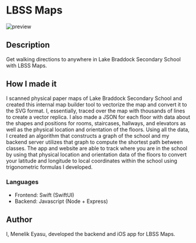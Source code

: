 # LBSS Maps
![preview](https://i.ibb.co/PF0WXFz/lbss-maps-preview.png)

## Description
Get walking directions to anywhere in Lake Braddock Secondary School with LBSS Maps.

## How I made it
I scanned physical paper maps of Lake Braddock Secondary School and created this internal map builder tool to vectorize the map and convert it to the SVG format. I, essentially, traced over the map with thousands of lines to create a vector replica. I also made a JSON for each floor with data about the shapes and positions for rooms, staircases, hallways, and elevators as well as the physical location and orientation of the floors. Using all the data, I created an algorithm that constructs a graph of the school and my backend server utilizes that graph to compute the shortest path between classes. The app and website are able to track where you are in the school by using that physical location and orientation data of the floors to convert your latitude and longitude to local coordinates within the school using trigonometric formulas I developed.

### Languages
- Frontend: Swift (SwiftUI)
- Backend: Javascript (Node + Express)

## Author
I, Menelik Eyasu, developed the backend and iOS app for LBSS Maps.
